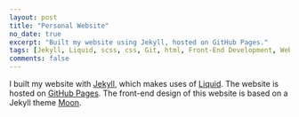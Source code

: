 ```yaml
---
layout: post
title: "Personal Website"
no_date: true
excerpt: "Built my website using Jekyll, hosted on GitHub Pages."
tags: [Jekyll, Liquid, scss, css, Git, html, Front-End Development, Web Development]
comments: false
---
```


I built my website with <a href="https://jekyllrb.com">Jekyll</a>, which makes uses of <a href="https://shopify.github.io/liquid/">Liquid</a>.
The website is hosted on <a href="https://pages.github.com">GitHub Pages</a>.
The front-end design of this website is based on a Jekyll theme <a href="https://taylantatli.github.io/Moon/">Moon</a>.


